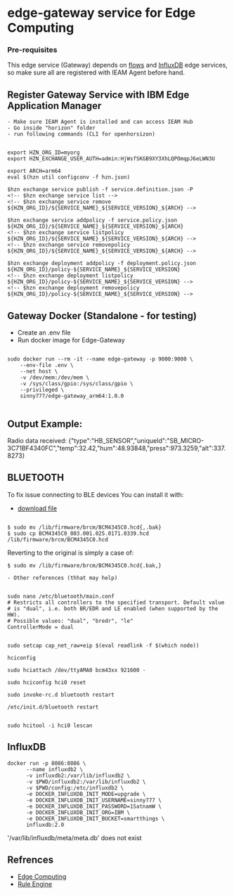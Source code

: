
# edge-gateway service for Edge Computing

### Pre-requisites
    
This edge service (Gateway) depends on [flows](https://github.com/edge-services/flows) and [InfluxDB](https://github.com/edge-services/Influxdb) edge services, so make sure all are registered with IEAM Agent before hand.

## Register Gateway Service with IBM Edge Application Manager

    - Make sure IEAM Agent is installed and can access IEAM Hub
    - Go inside "horizon" folder
    - run following commands (CLI for openhorsizon)

```

export HZN_ORG_ID=myorg
export HZN_EXCHANGE_USER_AUTH=admin:HjWsfSKGB9XY3XhLQPOmqpJ6eLWN3U

export ARCH=arm64
eval $(hzn util configconv -f hzn.json) 

$hzn exchange service publish -f service.definition.json -P 
<!-- $hzn exchange service list -->
<!-- $hzn exchange service remove ${HZN_ORG_ID}/${SERVICE_NAME}_${SERVICE_VERSION}_${ARCH} -->

$hzn exchange service addpolicy -f service.policy.json ${HZN_ORG_ID}/${SERVICE_NAME}_${SERVICE_VERSION}_${ARCH}
<!-- $hzn exchange service listpolicy ${HZN_ORG_ID}/${SERVICE_NAME}_${SERVICE_VERSION}_${ARCH} -->
<!-- $hzn exchange service removepolicy ${HZN_ORG_ID}/${SERVICE_NAME}_${SERVICE_VERSION}_${ARCH} -->

$hzn exchange deployment addpolicy -f deployment.policy.json ${HZN_ORG_ID}/policy-${SERVICE_NAME}_${SERVICE_VERSION}
<!-- $hzn exchange deployment listpolicy ${HZN_ORG_ID}/policy-${SERVICE_NAME}_${SERVICE_VERSION} -->
<!-- $hzn exchange deployment removepolicy ${HZN_ORG_ID}/policy-${SERVICE_NAME}_${SERVICE_VERSION} -->

```
## Gateway Docker (Standalone - for testing)

- Create an .env file 
- Run docker image for Edge-Gateway

```

sudo docker run --rm -it --name edge-gateway -p 9000:9000 \
    --env-file .env \
    --net host \
    -v /dev/mem:/dev/mem \
    -v /sys/class/gpio:/sys/class/gpio \
    --privileged \
    sinny777/edge-gateway_arm64:1.0.0
    
```

## Output Example: 

Radio data received: {"type":"HB_SENSOR","uniqueId":"SB_MICRO-3C71BF4340FC","temp":32.42,"hum":48.93848,"press":973.3259,"alt":337.8273}

## BLUETOOTH

To fix issue connecting to BLE devices
You can install it with:

  - [download file](https://drive.google.com/file/d/1DVOtBjrsoR2NhwEBVn3ei0sv-xTIBCxR/view)

```

$ sudo mv /lib/firmware/brcm/BCM4345C0.hcd{,.bak}
$ sudo cp BCM4345C0_003.001.025.0171.0339.hcd /lib/firmware/brcm/BCM4345C0.hcd

```

Reverting to the original is simply a case of:

```
$ sudo mv /lib/firmware/brcm/BCM4345C0.hcd{.bak,}

```

    - Other references (thhat may help)

```

sudo nano /etc/bluetooth/main.conf
# Restricts all controllers to the specified transport. Default value
# is "dual", i.e. both BR/EDR and LE enabled (when supported by the HW).
# Possible values: "dual", "bredr", "le"
ControllerMode = dual


sudo setcap cap_net_raw+eip $(eval readlink -f $(which node))

hciconfig

sudo hciattach /dev/ttyAMA0 bcm43xx 921600 -

sudo hciconfig hci0 reset

sudo invoke-rc.d bluetooth restart

/etc/init.d/bluetooth restart


sudo hcitool -i hci0 lescan

```

## InfluxDB

```
docker run -p 8086:8086 \
      --name influxdb2 \
      -v influxdb2:/var/lib/influxdb2 \
      -v $PWD/influxdb2:/var/lib/influxdb2 \
      -v $PWD/config:/etc/influxdb2 \
      -e DOCKER_INFLUXDB_INIT_MODE=upgrade \
      -e DOCKER_INFLUXDB_INIT_USERNAME=sinny777 \
      -e DOCKER_INFLUXDB_INIT_PASSWORD=1SatnamW \
      -e DOCKER_INFLUXDB_INIT_ORG=IBM \
      -e DOCKER_INFLUXDB_INIT_BUCKET=smartthings \
      influxdb:2.0

```

'/var/lib/influxdb/meta/meta.db' does not exist


## Refrences

- [Edge Computing](https://github.com/sinny777/edge-computing)
- [Rule Engine](https://github.com/cachecontrol/json-rules-engine)
